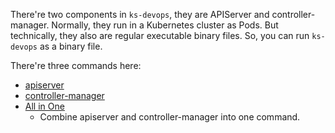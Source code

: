 There're two components in `ks-devops`, they are APIServer and controller-manager.
Normally, they run in a Kubernetes cluster as Pods. But technically, they also are
regular executable binary files. So, you can run `ks-devops` as a binary file.

There're three commands here:

* [apiserver](apiserver)
* [controller-manager](controller)
* [All in One](allinone)
    * Combine apiserver and controller-manager into one command.
